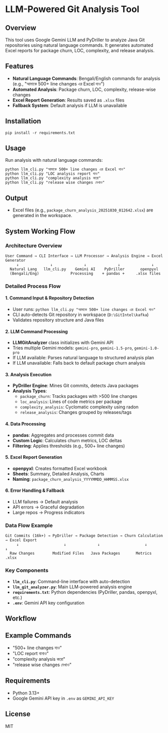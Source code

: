 # LLM-Powered Git Analysis Tool

## Overview
This tool uses Google Gemini LLM and PyDriller to analyze Java Git repositories using natural language commands. It generates automated Excel reports for package churn, LOC, complexity, and release analysis.

## Features
- **Natural Language Commands**: Bengali/English commands for analysis (e.g., "আমাকে 500+ line changes এর Excel দাও")
- **Automated Analysis**: Package churn, LOC, complexity, release-wise changes
- **Excel Report Generation**: Results saved as `.xlsx` files
- **Fallback System**: Default analysis if LLM is unavailable

## Installation
```pwsh
pip install -r requirements.txt
```

## Usage
Run analysis with natural language commands:
```pwsh
python llm_cli.py "আমাকে 500+ line changes এর Excel দাও"
python llm_cli.py "LOC analysis report দাও"
python llm_cli.py "complexity analysis করো"
python llm_cli.py "release wise changes দেখাও"
```

## Output
- Excel files (e.g., `package_churn_analysis_20251030_012642.xlsx`) are generated in the workspace.

## System Working Flow

### Architecture Overview
```
User Command → CLI Interface → LLM Processor → Analysis Engine → Excel Generator
     ↓              ↓              ↓              ↓              ↓
  Natural Lang   llm_cli.py    Gemini AI    PyDriller       openpyxl
  (Bengali/Eng)              Processing    + pandas +     .xlsx files
```

### Detailed Process Flow

#### 1. **Command Input & Repository Detection**
- User runs: `python llm_cli.py "আমাকে 500+ line changes এর Excel দাও"`
- CLI auto-detects Git repository in workspace (`D:\GitIntel\kafka`)
- Validates repository structure and Java files

#### 2. **LLM Command Processing**
- **LLMGitAnalyzer** class initializes with Gemini API
- Tries multiple Gemini models: `gemini-pro`, `gemini-1.5-pro`, `gemini-1.0-pro`
- If LLM available: Parses natural language to structured analysis plan
- If LLM unavailable: Falls back to default package churn analysis

#### 3. **Analysis Execution**
- **PyDriller Engine**: Mines Git commits, detects Java packages
- **Analysis Types**:
  - `package_churn`: Tracks packages with >500 line changes
  - `loc_analysis`: Lines of code metrics per package
  - `complexity_analysis`: Cyclomatic complexity using radon
  - `release_analysis`: Changes grouped by releases/tags

#### 4. **Data Processing**
- **pandas**: Aggregates and processes commit data
- **Custom Logic**: Calculates churn metrics, LOC deltas
- **Filtering**: Applies thresholds (e.g., 500+ line changes)

#### 5. **Excel Report Generation**
- **openpyxl**: Creates formatted Excel workbook
- **Sheets**: Summary, Detailed Analysis, Charts
- **Naming**: `package_churn_analysis_YYYYMMDD_HHMMSS.xlsx`

#### 6. **Error Handling & Fallback**
- LLM failures → Default analysis
- API errors → Graceful degradation
- Large repos → Progress indicators

### Data Flow Example
```
Git Commits (16k+) → PyDriller → Package Detection → Churn Calculation → Excel Export
     ↓                    ↓              ↓                    ↓              ↓
  Raw Changes        Modified Files   Java Packages       Metrics         .xlsx
```

### Key Components
- **`llm_cli.py`**: Command-line interface with auto-detection
- **`llm_git_analyzer.py`**: Main LLM-powered analysis engine
- **`requirements.txt`**: Python dependencies (PyDriller, pandas, openpyxl, etc.)
- **`.env`**: Gemini API key configuration

## Workflow

## Example Commands
- "500+ line changes দাও"
- "LOC report বানাও"
- "complexity analysis করো"
- "release wise changes দেখাও"

## Requirements
- Python 3.13+
- Google Gemini API key in `.env` as `GEMINI_API_KEY`

## License
MIT

